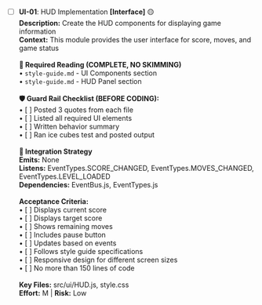 - [ ] **UI-01**: HUD Implementation **[Interface]** 🟡<br/>**Description:** Create the HUD components for displaying game information<br/>**Context:** This module provides the user interface for score, moves, and game status<br/><br/>**📖 Required Reading (COMPLETE, NO SKIMMING)**<br/>• `style-guide.md` - UI Components section<br/>• `style-guide.md` - HUD Panel section<br/><br/>**🛡️ Guard Rail Checklist (BEFORE CODING):**<br/>• [ ] Posted 3 quotes from each file<br/>• [ ] Listed all required UI elements<br/>• [ ] Written behavior summary<br/>• [ ] Ran ice cubes test and posted output<br/><br/>**🔗 Integration Strategy**<br/>**Emits:** None<br/>**Listens:** EventTypes.SCORE_CHANGED, EventTypes.MOVES_CHANGED, EventTypes.LEVEL_LOADED<br/>**Dependencies:** EventBus.js, EventTypes.js<br/><br/>**Acceptance Criteria:**<br/>• [ ] Displays current score<br/>• [ ] Displays target score<br/>• [ ] Shows remaining moves<br/>• [ ] Includes pause button<br/>• [ ] Updates based on events<br/>• [ ] Follows style guide specifications<br/>• [ ] Responsive design for different screen sizes<br/>• [ ] No more than 150 lines of code<br/><br/>**Key Files:** src/ui/HUD.js, style.css<br/>**Effort:** M | **Risk:** Low